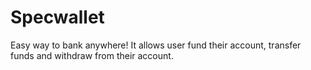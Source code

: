 # Specwallet
Easy way to bank anywhere! It allows user fund their account, transfer funds and withdraw from their account.
